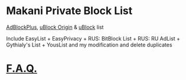 Makani Private Block List
=========================

[AdBlockPlus](https://adblockplus.org), [uBlock Origin](http://github.com/gorhill/ublock) & [uBlock](http://ublock.org) list

Include EasyList + EasyPrivacy + RUS: BitBlock List + RUS: RU AdList + Gythialy's List + YousList and my modification and delete duplicates

[F.A.Q.](http://rusingineer.github.io/mpbl)
=============================================
